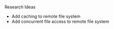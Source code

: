 Research Ideas
- Add caching to remote file system
- Add concurrent file access to remote file system